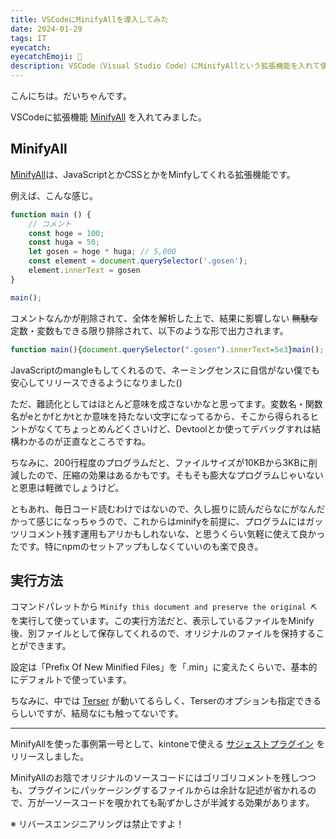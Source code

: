 ```yaml
---
title: VSCodeにMinifyAllを導入してみた
date: 2024-01-29
tags: IT
eyecatch: 
eyecatchEmoji: 👜
description: VSCode（Visual Studio Code）にMinifyAllという拡張機能を入れて使ってみました
---
```


こんにちは。だいちゃんです。

VSCodeに拡張機能 [MinifyAll](https://marketplace.visualstudio.com/items?itemName=josee9988.minifyall) を入れてみました。

## MinifyAll

[MinifyAll](https://marketplace.visualstudio.com/items?itemName=josee9988.minifyall)は、JavaScriptとかCSSとかをMinfyしてくれる拡張機能です。

例えば、こんな感じ。

```javascript
function main () {
    // コメント
    const hoge = 100;
    const huga = 50;
    let gosen = hoge * huga; // 5,000
    const element = document.querySelector('.gosen');
    element.innerText = gosen
}

main();
```

コメントなんかが削除されて、全体を解析した上で、結果に影響しない ~~無駄な~~ 定数・変数もできる限り排除されて、以下のような形で出力されます。

```javascript
function main(){document.querySelector(".gosen").innerText=5e3}main();
```


JavaScriptのmangleもしてくれるので、ネーミングセンスに自信がない僕でも安心してリリースできるようになりました()

ただ、難読化としてはほとんど意味を成さないかなと思ってます。変数名・関数名がeとかfとかtとか意味を持たない文字になってるから、そこから得られるヒントがなくてちょっとめんどくさいけど、Devtoolとか使ってデバッグすれは結構わかるのが正直なところですね。

ちなみに、200行程度のプログラムだと、ファイルサイズが10KBから3KBに削減したので、圧縮の効果はあるかもです。そもそも膨大なプログラムじゃいないと恩恵は軽微でしょうけど。

ともあれ、毎日コード読むわけではないので、久し振りに読んだらなにがなんだかって感じになっちゃうので、これからはminifyを前提に、プログラムにはガッツリコメント残す運用もアリかもしれないな、と思うくらい気軽に使えて良かったです。特にnpmのセットアップもしなくていいのも楽で良き。


## 実行方法

コマンドパレットから `Minify this document and preserve the original ⛏` を実行して使っています。この実行方法だと、表示しているファイルをMinify後、別ファイルとして保存してくれるので、オリジナルのファイルを保持することができます。

設定は「Prefix Of New Minified Files」を「.min」に変えたくらいで、基本的にデフォルトで使っています。

ちなみに、中では [Terser](https://terser.org/) が動いてるらしく、Terserのオプションも指定できるらしいですが、結局なにも触ってないです。


--- 

MinifyAllを使った事例第一号として、kintoneで使える [サジェストプラグイン](https://udcxx.stores.jp/items/65b5cdf78e3e650ad6230d95) をリリースしました。

MinifyAllのお陰でオリジナルのソースコードにはゴリゴリコメントを残しつつも、プラグインにパッケージングするファイルからは余計な記述が省かれるので、万が一ソースコードを覗かれても恥ずかしさが半減する効果があります。

※ リバースエンジニアリングは禁止ですよ！